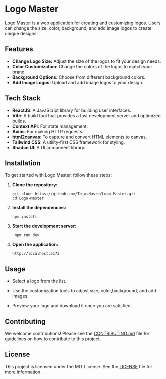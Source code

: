 # Logo Master

Logo Master is a web application for creating and customizing logos. Users can change the size, color, background, and add image logos to create unique designs.

## Features

- **Change Logo Size:** Adjust the size of the logos to fit your design needs.
- **Color Customization:** Change the colors of the logos to match your brand.
- **Background Options:** Choose from different background colors.
- **Add Image Logos:** Upload and add image logos to your design.

## Tech Stack

- **ReactJS**: A JavaScript library for building user interfaces.
- **Vite**: A build tool that provides a fast development server and optimized builds.
- **Context API**: For state management.
- **Axios**: For making HTTP requests.
- **html2canvas**: To capture and convert HTML elements to canvas.
- **Tailwind CSS**: A utility-first CSS framework for styling.
- **Shadcn UI**: A UI component library.

## Installation

To get started with Logo Master, follow these steps:

1. **Clone the repository:**

   ```
   git clone https://github.com/TejasNasre/Logo-Master.git
   cd Logo-Master
   ```

2. **Install the dependencies:**

   ```
   npm install
   ```

3. **Start the development server:**

   ```
    npm run dev
   ```

4. **Open the application:**

   ```
   http://localhost:5173
   ```

## Usage

- Select a logo from the list.

- Use the customization tools to adjust size, color,background, and add images.

- Preview your logo and download it once you are satisfied.

## Contributing

We welcome contributions! Please see the [CONTRIBUTING.md](https://github.com/TejasNasre/Logo-Master/blob/main/CONTRIBUTING.md) file for guidelines on how to contribute to this project.

## License

This project is licensed under the MIT License. See the [LICENSE](https://github.com/TejasNasre/Logo-Master#) file for more information.
